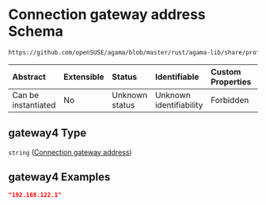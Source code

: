 # Connection gateway address Schema

```txt
https://github.com/openSUSE/agama/blob/master/rust/agama-lib/share/profile.schema.json#/properties/network/properties/connections/items/properties/gateway4
```



| Abstract            | Extensible | Status         | Identifiable            | Custom Properties | Additional Properties | Access Restrictions | Defined In                                                          |
| :------------------ | :--------- | :------------- | :---------------------- | :---------------- | :-------------------- | :------------------ | :------------------------------------------------------------------ |
| Can be instantiated | No         | Unknown status | Unknown identifiability | Forbidden         | Allowed               | none                | [profile.schema.json\*](profile.schema.json "open original schema") |

## gateway4 Type

`string` ([Connection gateway address](profile-properties-network-settings-properties-network-connections-to-be-defined-items-properties-connection-gateway-address.md))

## gateway4 Examples

```json
"192.168.122.1"
```
